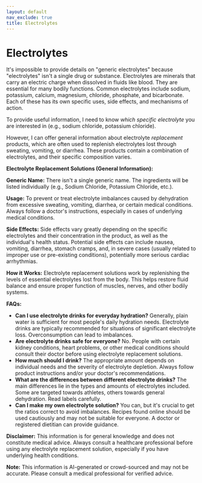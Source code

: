 ```yaml
---
layout: default
nav_exclude: true
title: Electrolytes
---
```


# Electrolytes

It's impossible to provide details on "generic electrolytes" because "electrolytes" isn't a single drug or substance.  Electrolytes are minerals that carry an electric charge when dissolved in fluids like blood.  They are essential for many bodily functions.  Common electrolytes include sodium, potassium, calcium, magnesium, chloride, phosphate, and bicarbonate.  Each of these has its own specific uses, side effects, and mechanisms of action.

To provide useful information, I need to know *which specific electrolyte* you are interested in (e.g., sodium chloride, potassium chloride).  

However, I can offer general information about electrolyte *replacement* products, which are often used to replenish electrolytes lost through sweating, vomiting, or diarrhea.  These products contain a combination of electrolytes, and their specific composition varies.

**Electrolyte Replacement Solutions (General Information):**

**Generic Name:**  There isn't a single generic name.  The ingredients will be listed individually (e.g., Sodium Chloride, Potassium Chloride, etc.).

**Usage:** To prevent or treat electrolyte imbalances caused by dehydration from excessive sweating, vomiting, diarrhea, or certain medical conditions.  Always follow a doctor's instructions, especially in cases of underlying medical conditions.

**Side Effects:** Side effects vary greatly depending on the specific electrolytes and their concentration in the product, as well as the individual's health status.  Potential side effects can include nausea, vomiting, diarrhea, stomach cramps, and, in severe cases (usually related to improper use or pre-existing conditions), potentially more serious cardiac arrhythmias.

**How it Works:** Electrolyte replacement solutions work by replenishing the levels of essential electrolytes lost from the body. This helps restore fluid balance and ensure proper function of muscles, nerves, and other bodily systems.

**FAQs:**

* **Can I use electrolyte drinks for everyday hydration?**  Generally, plain water is sufficient for most people's daily hydration needs. Electrolyte drinks are typically recommended for situations of significant electrolyte loss.  Overconsumption can lead to imbalances.
* **Are electrolyte drinks safe for everyone?**  No. People with certain kidney conditions, heart problems, or other medical conditions should consult their doctor before using electrolyte replacement solutions.
* **How much should I drink?**  The appropriate amount depends on individual needs and the severity of electrolyte depletion.  Always follow product instructions and/or your doctor's recommendations.
* **What are the differences between different electrolyte drinks?**  The main differences lie in the types and amounts of electrolytes included. Some are targeted towards athletes, others towards general dehydration.  Read labels carefully.
* **Can I make my own electrolyte solution?** You can, but it's crucial to get the ratios correct to avoid imbalances.  Recipes found online should be used cautiously and may not be suitable for everyone.  A doctor or registered dietitian can provide guidance.


**Disclaimer:** This information is for general knowledge and does not constitute medical advice. Always consult a healthcare professional before using any electrolyte replacement solution, especially if you have underlying health conditions.


**Note:** This information is AI-generated or crowd-sourced and may not be accurate. Please consult a medical professional for verified advice.